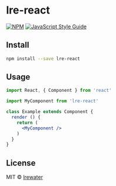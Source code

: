 # lre-react

> 

[![NPM](https://img.shields.io/npm/v/lre-react.svg)](https://www.npmjs.com/package/lre-react) [![JavaScript Style Guide](https://img.shields.io/badge/code_style-standard-brightgreen.svg)](https://standardjs.com)

## Install

```bash
npm install --save lre-react
```

## Usage

```jsx
import React, { Component } from 'react'

import MyComponent from 'lre-react'

class Example extends Component {
  render () {
    return (
      <MyComponent />
    )
  }
}
```

## License

MIT © [lrewater](https://github.com/lrewater)
